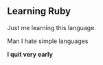 ## Learning Ruby

Just me learning this language.

Man I hate simple languages












**I quit very early**
